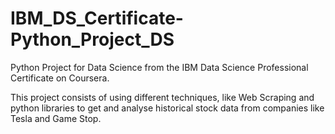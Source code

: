 # IBM_DS_Certificate-Python_Project_DS
Python Project for Data Science from the IBM Data Science Professional Certificate on Coursera.

This project consists of using different techniques, like Web Scraping and python libraries to get and analyse historical stock data from companies like Tesla and Game Stop.
